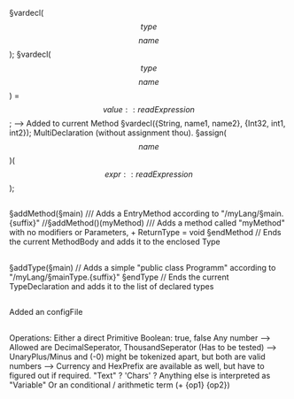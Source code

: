 §vardecl($$type$$ $$name$$);
§vardecl($$type$$ $$name$$) = $$value::readExpression$$;
--> Added to current Method
§vardecl({String, name1, name2}, {Int32, int1, int2});
	MultiDeclaration (without assignment thou).
§assign($$name$$)($$expr::readExpression$$);
##
§addMethod(§main)      /// Adds a EntryMethod according to "/myLang/§main.{suffix}"
//§addMethod()(myMethod) /// Adds a method called "myMethod" with no modifiers or Parameters, + ReturnType = void
§endMethod             // Ends the current MethodBody and adds it to the enclosed Type
##
§addType(§main)        // Adds a simple "public class Programm" according to "/myLang/§mainType.{suffix}"
§endType               // Ends the current TypeDeclaration and adds it to the list of declared types
##
Added an configFile

##
Operations:
Either a direct Primitive
	Boolean: true, false
	Any number
	--> Allowed are DecimalSeperator, ThousandSeperator (Has to be tested)
	--> UnaryPlus/Minus and (-0) might be tokenized apart, but both are valid numbers
	--> Currency and HexPrefix are available as well, but have to figured out if required.
	"Text" ?
	'Chars' ?
Anything else is interpreted as "Variable"
Or an conditional / arithmetic term
	(+ {op1} {op2})
